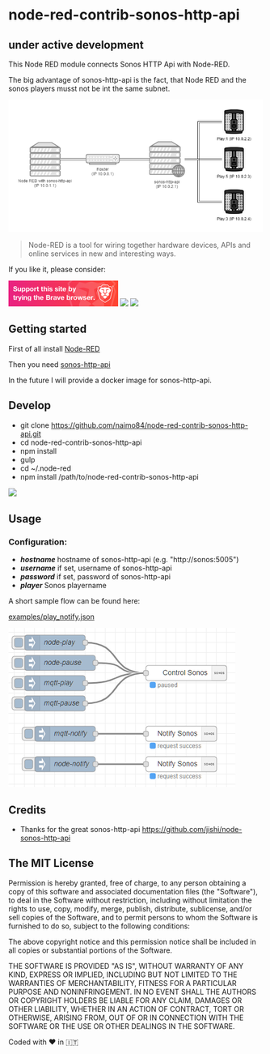 # node-red-contrib-sonos-http-api

## under active development

This Node RED module connects Sonos HTTP Api with Node-RED.

The big advantage of sonos-http-api is the fact, that Node RED and the sonos players musst not be int the same subnet.

![play_notify](examples/advantage.png)

> Node-RED is a tool for wiring together hardware devices, APIs and online services in new and interesting ways.

If you like it, please consider:

<a target="blank" href="https://brave.com/nai412"><img src="./examples/support_banner.png"/></a>
<a target="blank" href="https://paypal.me/NeumannBenjamin"><img src="https://img.shields.io/badge/Donate-PayPal-blue.svg"/></a>
<a target="blank" href="https://blockchain.info/payment_request?address=3KDjCmXsGFYawmycXRsVwfFbphog117N8P"><img src="https://img.shields.io/badge/Donate-Bitcoin-green.svg"/></a> 

## Getting started

First of all install [Node-RED](http://nodered.org/docs/getting-started/installation)

Then you need [sonos-http-api](https://github.com/jishi/node-sonos-http-api)

In the future I will provide a docker image for sonos-http-api.

## Develop

* git clone https://github.com/naimo84/node-red-contrib-sonos-http-api.git
* cd node-red-contrib-sonos-http-api
* npm install
* gulp
* cd ~/.node-red 
* npm install /path/to/node-red-contrib-sonos-http-api

<img src="https://img.shields.io/npm/dy/node-red-contrib-sonos-http-api?style=for-the-badge"/>

## Usage

### Configuration:
- ***hostname*** hostname of sonos-http-api (e.g. "http://sonos:5005")
- ***username*** if set, username of sonos-http-api 
- ***password*** if set, password of sonos-http-api 
- ***player*** Sonos playername 

A short sample flow can be found here:

[examples/play_notify.json](examples/play_notify.json)

![play_notify](examples/play_notify.png)

## Credits
* Thanks for the great sonos-http-api https://github.com/jishi/node-sonos-http-api

## The MIT License
Permission is hereby granted, free of charge, to any person obtaining a copy
of this software and associated documentation files (the "Software"), to deal in the Software without restriction, including without limitation the rights to use, copy, modify, merge, publish, distribute, sublicense, and/or sell copies of the Software, and to permit persons to whom the Software is furnished to do so, subject to the following conditions:

The above copyright notice and this permission notice shall be included in
all copies or substantial portions of the Software.

THE SOFTWARE IS PROVIDED "AS IS", WITHOUT WARRANTY OF ANY KIND, EXPRESS OR IMPLIED, INCLUDING BUT NOT LIMITED TO THE WARRANTIES OF MERCHANTABILITY, FITNESS FOR A PARTICULAR PURPOSE AND NONINFRINGEMENT. IN NO EVENT SHALL THE
AUTHORS OR COPYRIGHT HOLDERS BE LIABLE FOR ANY CLAIM, DAMAGES OR OTHER LIABILITY, WHETHER IN AN ACTION OF CONTRACT, TORT OR OTHERWISE, ARISING FROM, OUT OF OR IN CONNECTION WITH THE SOFTWARE OR THE USE OR OTHER DEALINGS IN THE SOFTWARE.

Coded with :heart: in :it:





